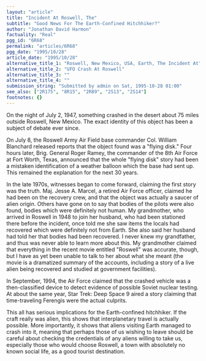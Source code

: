 ```yaml
---
layout: "article"
title: "Incident At Roswell, The"
subtitle: "Good News For The Earth-Confined Hitchhiker?"
author: "Jonathan David Harmon"
factuality: "Real"
pgg_id: "6R68"
permalink: "articles/6R68"
pgg_date: "1995/10/28"
article_date: "1995/10/28"
alternative_title_1: "Roswell, New Mexico, USA, Earth, The Incident At"
alternative_title_2: "UFO Crash At Roswell"
alternative_title_3: ""
alternative_title_4: ""
submission_string: "Submitted by admin on Sat, 1995-10-28 01:00"
see_also: ["2R175", "8R15", "2R89", "2S13", "2S14"]
footnotes: {}
---
```

<div>
<p>On the night of July 2, 1947, something crashed in the desert about 75 miles outside Roswell, New Mexico. The exact identity of this object has been a subject of debate ever since.</p>
<p>On July 8, the Roswell Army Air Field base commander Col. William Blanchard released reports that the object found was a "flying disk." Four hours later, Brig. General Roger Ramey, the commander of the 8th Air Force at Fort Worth, Texas, announced that the whole "flying disk" story had been a mistaken identification of a weather balloon which the base had sent up. This remained the explanation for the next 30 years.</p>
<p>In the late 1970s, witnesses began to come forward, claiming the first story was the truth. Maj. Jesse A. Marcel, a retired Air Force officer, claimed he had been on the recovery crew, and that the object was actually a saucer of alien origin. Others have gone on to say that bodies of the pilots were also found, bodies which were definitely not human. My grandmother, who arrived in Roswell in 1948 to join her husband, who had been stationed there before the incident, once told me she saw items the locals had recovered which were definitely not from Earth. She also said her husband had told her that bodies had been recovered. I never knew my grandfather, and thus was never able to learn more about this. My grandmother claimed that everything in the recent movie entitled "Roswell" was accurate, though, but I have as yet been unable to talk to her about what she meant (the movie is a dramatized summary of the accounts, including a story of a live alien being recovered and studied at government facilities).</p>
<p>In September, 1994, the Air Force claimed that the crashed vehicle was a then-classified device to detect evidence of possible Soviet nuclear testing. At about the same year, Star Trek: Deep Space 9 aired a story claiming that time-traveling Ferengis were the actual culprits.</p>
<p>This all has serious implications for the Earth-confined hitchhiker. If the craft really was alien, this shows that interplanetary travel is actually possible. More importantly, it shows that aliens visiting Earth managed to crash into it, meaning that perhaps those of us wishing to leave should be careful about checking the credentials of any aliens willing to take us, especially those who would choose Roswell, a town with absolutely no known social life, as a good tourist destination.</p>
</div>
